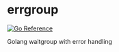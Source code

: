 # errgroup

[![Go Reference](https://pkg.go.dev/badge/github.com/heppu/errgroup.svg)](https://pkg.go.dev/github.com/heppu/errgroup)

Golang waitgroup with error handling
